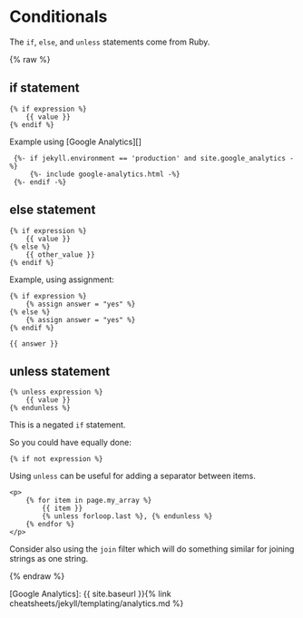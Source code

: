 # Conditionals

The `if`, `else`, and `unless` statements come from Ruby.


{% raw %}

## if statement

```liquid
{% if expression %}
    {{ value }}
{% endif %}
```

Example using [Google Analytics][]

```liquid
 {%- if jekyll.environment == 'production' and site.google_analytics -%}
     {%- include google-analytics.html -%}
 {%- endif -%}
 ```
 

## else statement

```liquid
{% if expression %}
    {{ value }}
{% else %}
    {{ other_value }}
{% endif %}
```

Example, using assignment:

```liquid
{% if expression %}
    {% assign answer = "yes" %}
{% else %}
    {% assign answer = "yes" %}
{% endif %}

{{ answer }}
```


## unless statement

```liquid
{% unless expression %}
    {{ value }}
{% endunless %}
```

This is a negated `if` statement.

So you could have equally done:

```
{% if not expression %}
```

Using `unless` can be useful for adding a separator between items.

```liquid
<p>
    {% for item in page.my_array %}
        {{ item }}
        {% unless forloop.last %}, {% endunless %}
    {% endfor %}
</p>
```

Consider also using the `join` filter which will do something similar for joining strings as one string.

{% endraw %}


[Google Analytics]: {{ site.baseurl }}{% link cheatsheets/jekyll/templating/analytics.md %}
